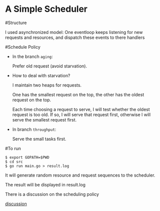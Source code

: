 A Simple Scheduler
=================
#Structure

I used asynchronized model:
One eventloop keeps listening for new requests and resources, and dispatch these events to there handlers

#Schedule Policy

* In the branch `aging`:

  Prefer old request (avoid starvation). 

* How to deal with starvation?
  
  I maintain two heaps for requests.

  One has the smallest request on the top, 
  the other has the oldest request on the top.

  Each time choosing a request to serve, I will test whether the oldest request is too old.
  If so, I will serve that request first, otherwise I will serve the smallest request first.

* In branch `throughput`:

  Serve the small tasks first.

#To run

```shell
$ export GOPATH=$PWD
$ cd src
$ go run main.go > result.log
```

It will generate random resource and request sequences to the scheduler.

The result will be displayed in result.log

There is a discussion on the scheduling policy 

[discussion](https://gist.github.com/yifan-gu/9286214)
